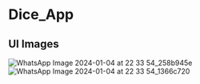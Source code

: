 # Dice_App

## UI Images
![WhatsApp Image 2024-01-04 at 22 33 54_258b945e](https://github.com/Ngigi33/DICE_APP/assets/101053582/25a39c17-92b8-4009-aef7-d03f305eae78)
![WhatsApp Image 2024-01-04 at 22 33 54_1366c720](https://github.com/Ngigi33/DICE_APP/assets/101053582/93a95958-d9ad-4c16-8dee-20c4d4c7b4d4)




